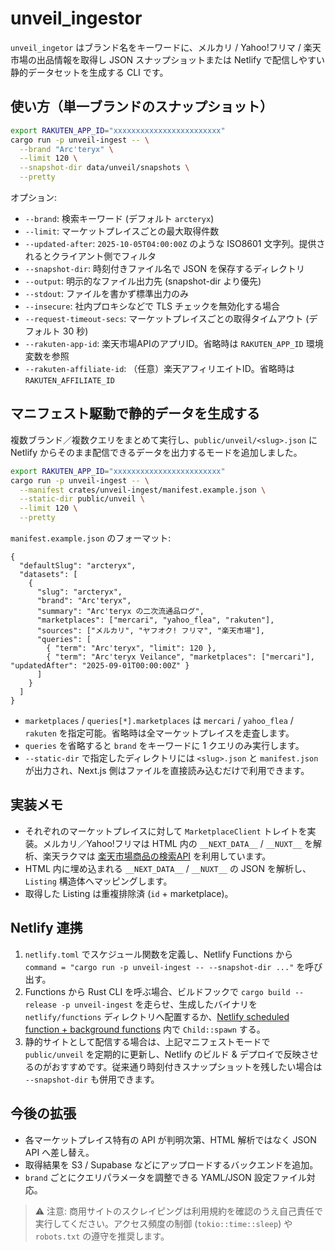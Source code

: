 # unveil_ingestor

`unveil_ingetor` はブランド名をキーワードに、メルカリ / Yahoo!フリマ / 楽天市場の出品情報を取得し JSON スナップショットまたは Netlify で配信しやすい静的データセットを生成する CLI です。

## 使い方（単一ブランドのスナップショット）

```bash
export RAKUTEN_APP_ID="xxxxxxxxxxxxxxxxxxxxxxxx"
cargo run -p unveil-ingest -- \
  --brand "Arc'teryx" \
  --limit 120 \
  --snapshot-dir data/unveil/snapshots \
  --pretty
```

オプション:

- `--brand`: 検索キーワード (デフォルト `arcteryx`)
- `--limit`: マーケットプレイスごとの最大取得件数
- `--updated-after`: `2025-10-05T04:00:00Z` のような ISO8601 文字列。提供されるとクライアント側でフィルタ
- `--snapshot-dir`: 時刻付きファイル名で JSON を保存するディレクトリ
- `--output`: 明示的なファイル出力先 (snapshot-dir より優先)
- `--stdout`: ファイルを書かず標準出力のみ
- `--insecure`: 社内プロキシなどで TLS チェックを無効化する場合
- `--request-timeout-secs`: マーケットプレイスごとの取得タイムアウト (デフォルト 30 秒)
- `--rakuten-app-id`: 楽天市場APIのアプリID。省略時は `RAKUTEN_APP_ID` 環境変数を参照
- `--rakuten-affiliate-id`: （任意）楽天アフィリエイトID。省略時は `RAKUTEN_AFFILIATE_ID`

## マニフェスト駆動で静的データを生成する

複数ブランド／複数クエリをまとめて実行し、`public/unveil/<slug>.json` に Netlify からそのまま配信できるデータを出力するモードを追加しました。

```bash
export RAKUTEN_APP_ID="xxxxxxxxxxxxxxxxxxxxxxxx"
cargo run -p unveil-ingest -- \
  --manifest crates/unveil-ingest/manifest.example.json \
  --static-dir public/unveil \
  --limit 120 \
  --pretty
```

`manifest.example.json` のフォーマット:

```jsonc
{
  "defaultSlug": "arcteryx",
  "datasets": [
    {
      "slug": "arcteryx",
      "brand": "Arc'teryx",
      "summary": "Arc'teryx の二次流通品ログ",
      "marketplaces": ["mercari", "yahoo_flea", "rakuten"],
      "sources": ["メルカリ", "ヤフオク! フリマ", "楽天市場"],
      "queries": [
        { "term": "Arc'teryx", "limit": 120 },
        { "term": "Arc'teryx Veilance", "marketplaces": ["mercari"], "updatedAfter": "2025-09-01T00:00:00Z" }
      ]
    }
  ]
}
```

- `marketplaces` / `queries[*].marketplaces` は `mercari` / `yahoo_flea` / `rakuten` を指定可能。省略時は全マーケットプレイスを走査します。
- `queries` を省略すると `brand` をキーワードに 1 クエリのみ実行します。
- `--static-dir` で指定したディレクトリには `<slug>.json` と `manifest.json` が出力され、Next.js 側はファイルを直接読み込むだけで利用できます。

## 実装メモ

- それぞれのマーケットプレイスに対して `MarketplaceClient` トレイトを実装。メルカリ／Yahoo!フリマは HTML 内の `__NEXT_DATA__` / `__NUXT__` を解析、楽天ラクマは [楽天市場商品の検索API](https://webservice.rakuten.co.jp/documentation/ichiba-item-search) を利用しています。
- HTML 内に埋め込まれる `__NEXT_DATA__` / `__NUXT__` の JSON を解析し、`Listing` 構造体へマッピングします。
- 取得した Listing は重複排除済 (`id` + marketplace)。

## Netlify 連携

1. `netlify.toml` でスケジュール関数を定義し、Netlify Functions から `command = "cargo run -p unveil-ingest -- --snapshot-dir ..."` を呼び出す。
2. Functions から Rust CLI を呼ぶ場合、ビルドフックで `cargo build --release -p unveil-ingest` を走らせ、生成したバイナリを `netlify/functions` ディレクトリへ配置するか、[Netlify scheduled function + background functions](https://docs.netlify.com/functions/overview/) 内で `Child::spawn` する。
3. 静的サイトとして配信する場合は、上記マニフェストモードで `public/unveil` を定期的に更新し、Netlify のビルド & デプロイで反映させるのがおすすめです。従来通り時刻付きスナップショットを残したい場合は `--snapshot-dir` も併用できます。

## 今後の拡張

- 各マーケットプレイス特有の API が判明次第、HTML 解析ではなく JSON API へ差し替え。
- 取得結果を S3 / Supabase などにアップロードするバックエンドを追加。
- `brand` ごとにクエリパラメータを調整できる YAML/JSON 設定ファイル対応。

> ⚠️ 注意: 商用サイトのスクレイピングは利用規約を確認のうえ自己責任で実行してください。アクセス頻度の制御 (`tokio::time::sleep`) や `robots.txt` の遵守を推奨します。

